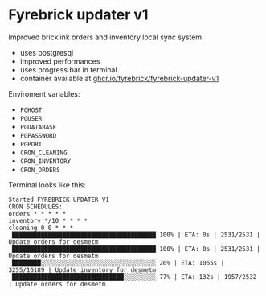 # Fyrebrick updater v1 

Improved bricklink orders and inventory local sync system
- uses postgresql
- improved performances
- uses progress bar in terminal
- container available at [ghcr.io/fyrebrick/fyrebrick-updater-v1](ghcr.io/fyrebrick/fyrebrick-updater-v1)


Enviroment variables:
- `PGHOST`
- `PGUSER`
- `PGDATABASE`
- `PGPASSWORD`
- `PGPORT`
- `CRON_CLEANING`
- `CRON_INVENTORY`
- `CRON_ORDERS`

Terminal looks like this:
```
Started FYREBRICK UPDATER V1
CRON SCHEDULES:
orders * * * * *
inventory */10 * * * *
cleaning 0 0 * * *
 ████████████████████████████████████████ 100% | ETA: 0s | 2531/2531 | Update orders for desmetm
 ████████████████████████████████████████ 100% | ETA: 0s | 2531/2531 | Update orders for desmetm
 ████████░░░░░░░░░░░░░░░░░░░░░░░░░░░░░░░░ 20% | ETA: 1065s | 3255/16189 | Update inventory for desmetm
 ███████████████████████████████░░░░░░░░░ 77% | ETA: 132s | 1957/2532 | Update orders for desmetm
```